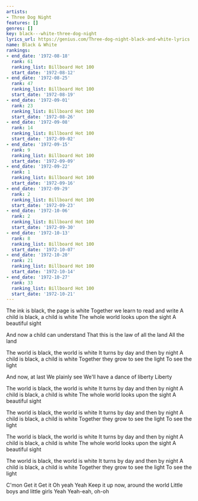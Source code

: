 ```yaml
---
artists:
- Three Dog Night
features: []
genres: []
key: black---white-three-dog-night
lyrics_url: https://genius.com/Three-dog-night-black-and-white-lyrics
name: Black & White
rankings:
- end_date: '1972-08-18'
  rank: 61
  ranking_list: Billboard Hot 100
  start_date: '1972-08-12'
- end_date: '1972-08-25'
  rank: 47
  ranking_list: Billboard Hot 100
  start_date: '1972-08-19'
- end_date: '1972-09-01'
  rank: 23
  ranking_list: Billboard Hot 100
  start_date: '1972-08-26'
- end_date: '1972-09-08'
  rank: 14
  ranking_list: Billboard Hot 100
  start_date: '1972-09-02'
- end_date: '1972-09-15'
  rank: 9
  ranking_list: Billboard Hot 100
  start_date: '1972-09-09'
- end_date: '1972-09-22'
  rank: 1
  ranking_list: Billboard Hot 100
  start_date: '1972-09-16'
- end_date: '1972-09-29'
  rank: 2
  ranking_list: Billboard Hot 100
  start_date: '1972-09-23'
- end_date: '1972-10-06'
  rank: 2
  ranking_list: Billboard Hot 100
  start_date: '1972-09-30'
- end_date: '1972-10-13'
  rank: 8
  ranking_list: Billboard Hot 100
  start_date: '1972-10-07'
- end_date: '1972-10-20'
  rank: 21
  ranking_list: Billboard Hot 100
  start_date: '1972-10-14'
- end_date: '1972-10-27'
  rank: 33
  ranking_list: Billboard Hot 100
  start_date: '1972-10-21'
---
```

The ink is black, the page is white
Together we learn to read and write
A child is black, a child is white
The whole world looks upon the sight
A beautiful sight

And now a child can understand
That this is the law of all the land
All the land

The world is black, the world is white
It turns by day and then by night
A child is black, a child is white
Together they grow to see the light
To see the light

And now, at last
We plainly see
We'll have a dance of liberty
Liberty

The world is black, the world is white
It turns by day and then by night
A child is black, a child is white
The whole world looks upon the sight
A beautiful sight

The world is black, the world is white
It turns by day and then by night
A child is black, a child is white
Together they grow to see the light
To see the light

The world is black, the world is white
It turns by day and then by night
A child is black, a child is white
The whole world looks upon the sight
A beautiful sight

The world is black, the world is white
It turns by day and then by night
A child is black, a child is white
Together they grow to see the light
To see the light

C'mon
Get it
Get it
Oh yeah
Yeah
Keep it up now, around the world
Little boys and little girls
Yeah
Yeah-eah, oh-oh
